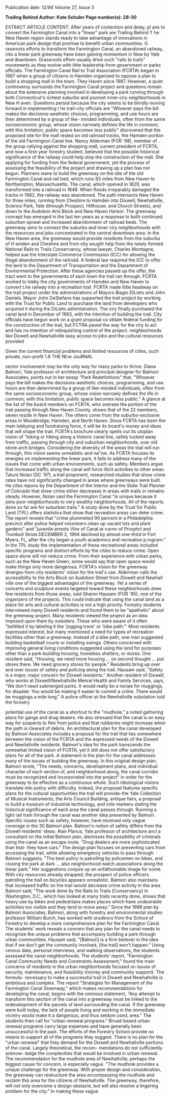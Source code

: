 Publication date: 12/94
Volume 27, Issue 3

**Trailing Behind**
**Author: Kate Schuler**
**Page number(s): 28-30**

EXTRACT ARTICLE CONTENT:
After years of contention and delay, pl ans to convert the Farmington Canal 
into a "linear" park are 
Trailing Behind 
T
he New Haven region stands ready to take advantage of 
innovations in American park design that promise to 
benefit urban communities. G rassroots efforts to 
transform the Farmington Canal, an abandoned railway, 
into a linear park greenway have been gaining momentum in New 
by Yale and downtown. 
Grassroots effom usually drive such "rails to trails" movements 
as they evolve with little leadership from government or parks 
officials. The Farmington Canal Rail to Trail Association (FCRTA) 
began in 1987 when a group of citizens in Hamden organized to 
oppose a plan to build a shopping mall in the town. They 
Haven since 1987. However, a 
quiet controversy surrounds the 
Farmington Canal project and 
questions remain about the 
extensive planning involved in 
developing a park running 
through both Connecticut's 
richest suburbs and poorest 
inner-ciry neighborhoods in New 
H aven. Questions persist because 
the city seems to be blindly 
moving forward in implementing 
t he trail-city officials are 
"Whoever pays the bill makes the 
decisions-aesthetic choices, 
programming, and use hours are 
then determined by a group of like-
minded individuals, often from the 
same socioeconomic group, whose 
vision narrowly defines the life in 
common; with this limitation, 
public space becomes less public" 
discovered that the proposed site 
for the mall rested on old railroad 
tracks, the Hamden portion of the 
old Farmingron Canal line. Nancy 
Alderman (FOR '98), member of 
. the group rallying against the 
shopping mall, current president 
of FCRTA, and now a first-year 
forestry student, believed that the 
possible historical significance of 
the railway could help stop the 
construction of the mall. She 
applying for funding from the 
federal government, yet the process of assessing the feasibiliry of the 
project and drawing up a plan has not begun. 
Planners wane to build the greenway on the site of the old 
Farmington Canal and rail bed, which runs 83 miles from New 
Haven to Northampton, Massachusetts. The canal, which opened 
in 1829, was transformed into a railroad in 1848. When floods 
irreparably damaged the tracks in 1982, the railway was 
abandoned. The path intersects New Haven for three miles, 
running from Cheshire to Hamden into Dixwell, Newhallville, 
Science Park, Yale (through Prospect, Hillhouse, and Church 
Streets), and down to the Audobon Arts Block and New Haven 
Harbor. 
The greenway concept has emerged in the last ten years as a 
response to both continued suburban sprawl and increased 
abandonment of railroad beds. The greenway aims to connect the 
suburbs and inner ciry neighborhoods with the resources and jobs 
concentrated in the central downtown area. In the New Haven 
area, the greenway would provide residents from the suburbs of 
H amden and Cheshire and from 
city 
sought help from the newly 
formed National Rails to Trails 
Conservancy, whose lawyer, Charles Montagne, helped sue the 
Interstate Commerce Commission (ICC) for allowing the illegal 
abandonment of the railroad. A federal law required the ICC to 
offer the land to the Department of Transportation and the 
Department of Environmental Protection. After these agencies 
passed up the offer, the tract went to the governments of each town 
the trail ran through. FCRTA worked to lobby the city 
governments of Hamden and New Haven to convert t.he railway 
into a recreation trail. 
FCRTA made little headway on the trail project under the 
administrations of Mayors Biagio DiLieto and John Daniels. Mayor 
John DeStefano has supported the trail project by working with the 
Trust for Public Land to purchase the land from developers who 
acquired it during the DiLieto administration. The ciry finally 
purchased the canal land in December of 1993, with the intention 
of building the trail. City officials have begun work on a grant 
proposal co obtain federal funding for the construction of the trail, 
but FCTRA paved the way for the ciry to act and has no intention 
of relinquishing control of the project. 
neighborhoods like Dixwell and Newhallville easy 
access to jobs and the cultural resources provided 


Given the current financial problems and 
limited resources of cities, such private, non-profit 
1.8 
THE Nt:w JouRNAL 

sector involvement may be the only way for many parks to thrive. 
Diana Balmori, Yale professor of architecture and principal designer 
for Balmori Associates, points out in her essay "Park Redefinitions" 
that, "Whoever pays the bill makes the decisions-aesthetic 
choices, programming, and use hours are then determined by a 
group of like-minded individuals, often from the same 
socioeconomic group, whose vision narrowly defines the life in 
common; with this limitation, public space becomes less public." A 
glance at the list of the board members on FCRTA, who oversee the 
portion of the trail passing through New Haven County, shows that 
of the 22 members, seven reside in New Haven. The others come 
from the suburbs-exclusive areas in Woodbridge, Hamden, and 
North Haven. Since FCRTA has been the main lobbying and 
fundraising force, it will be its board's money and ideas that will 
shape the trail. 
FCRTA's brochure clearly spells out its utopian vision of "biking 
or hiking along a historic canal line, safely tucked away from traffic, 
passing through city and suburban neighborhoods, over old stone 
arch bridges. 
Considering the diversity of the areas the trail will run through, 
this vision seems unrealistic and na"ive. As FCRTA focuses its 
energies on implementing the linear park, it fails to address many of 
the issues that come with urban environments, such as safety. 
Members argue that increased traffic along the canal will force illicit 
activities to other areas. 
Tatum Nolan (DC '97), a trail proponent, researched studies 
that show crime rates have not significantly changed in areas where 
greenways were built. He cites repons by the Department of the 
Interior and the State Trail Planner of Colorado that show crime 
either decreases in areas with trails or remains steady. However, 
Nolan said the Farmington Canal "is unique because it joins poor 
neighborhoods to very wealthy neighborhoods. All of the reports 
done so far are for suburban trails." A study done by the Trust for 
Public Land (TPL) offers statistics that show that recreation areas 
can deter crime. The report reveals that "crime plummeted 90 
percent in a Philadelphia precinct after police helped volunteers 
clean up vacant lots and plant gardens" and "juvenile arrests 
Vitw of Canal at cormr of Prosptct and Trumbull Struts 
DECEMBER 2, 1994 
declined by almost one-third in Fort Myers, FL, after the city began 
a youth academics and recreation p.rogram." In the TPL study the 
implementation of these recreational areas included specific 
programs and distinct efforts by the cities to reduce crime. Open 
space alone will not reduce crime. From their experience with 
urban parks, such as the New Haven Green, some would say that 
open space would make things only more dangerous. 
FCRTA's vision for the greenway diverges from city residents' 
vision for the trail's use. Alderman calls the accessibility to the Arts 
Block on Audobon Street from Dixwell and Newhall ville one of the 
biggest advantages of the greenway. Yet a series of concerts and 
sculpture events targeted toward these neighborhoods drew few 
residents from those areas, said Sharon Hausam (FOR '95), one of 
the organizers of the projects. This could indicate that using the 
canal land as a place for arts and cultural activities is not a high 
priority. 
Forestry students interviewed many Dixwell residents and 
found them to be "apathetic" about the greenway project. Many 
residents viewed the project as an idea imposed upon them by 
outsiders. Those who were aware of it often "belittled it by labeling 
it the 'jogging track' or 'bike path."' Most residents expressed 
interest, but many mentioned a need for types of recreation 
facilities other than a greenway. Instead of a bike path, one man 
suggested building basketball courts or installing swings. 
Others concerned with improving general living conditions 
suggested using the land for purposes other than a park-building 
housing, homeless shelters, or stores. One resident said, "Housing, 
we need more housing ... on second thought ... put stores there. We 
need grocery stores for people." 
Residents bring up over and over issues of safety and policing 
along the trail. Hausam said, "Safety is a major, major concern for 
Dixwell residents." Another resident of Dixwell, who works at 
Dixwell/Newhallville Menral Health and Family Services, says, 
"We don't need submerged parks. It would really be a recipe for 
muggings, for disaster. You would be making it easier to commit a 
crime. There would be muggings a mile long." 
A police officer at the Newhallville substation told the forestry


potential use of the canal as a shortcut to 
the "mudhole," a noted gathering place for 
gangs and drug dealers. He also stressed 
that the canal is an easy way for suspects to 
flee from police and that robberies might 
increase when the path is cleared of debris. 
An architectural plan for the canal 
developed by Balmori Associates includes a 
proposal for the trail that lies somewhere 
berween the vision of the FCRTA and the 
expressed needs of the Dixwell and 
Newliallville residents. Balmori's idea for 
the park transcends the somewhat limited 
vision of FCRTA, yet it still does not offer 
satisfactory plans for all of the park. A 
statement in the plan for the canal 
addresses many of the issues of building 
the greenway. In this original design plan, 
Balmori wrote, "The needs, concerns, 
development plans, and individual 
character of each section of, and 
neighborhood along, the canal corridor 
must be recognized and incorporated into 
the project" in order for the greenway to be 
effective as a continuous whole. 
Such ideological visions translate into 
policy with difficulty. Indeed, the proposal 
features specific plans for the cultural 
opportunities the trail will provide-the 
Yale Collection of Musical Instruments, 
the Arts Council Building, antique fairs, a 
proposal to build a museum of industrial 
technology, and mile markers stating the 
historical significance of each area the canal 
passes through. Running a light rail train 
through the canal was another idea 
presented by Balmori. 
Specific issues such as safety, however, 
have received only vague coverage in the
30 
Balmori plan. Balmori's notion of safety 
differs from the Dixwell residents' ideas. 
Alan Planus, Yale professor of architecture 
ancl a consultant on the initial Balmori 
plan, dismisses the possibility of criminals 
using the canal as an escape route. "Drug 
dealers are more sophisticated than that-
they have cars." The design plan focuses on 
preventing cars from accessing the trail, 
while allowing emergency vehicles to pass 
through. 
· 
Balmori suggests, "The best policy is 
patrolling by policemen on bikes, and 
closing 
the 
park 
at 
dark ... also 
neighborhood watch associations along the 
linear park." Her suggestions conjure up an 
unfathomable image for some. With city 
resources already strapped, the prospect of 
police officers patrolling the trail on 
bicycles appears unrealistic. 
Balmori also maintains that increased 
traffic on the trail would decrease crime 
activity in the area. Balmori said, "The 
work done by the Rails to Trails 
[Conservancy] in Washington, D.C., which 
has looked at many trails recently done, 
shows that heavy use by bikes and 
pedestrians makes places which have 
undesirable activities too visible and they 
tend to move away." 
Since the 1988 plan by Balmori 
Associates, Balmori, along with forestry and 
environmental studies professor William 
Burch, has worked with srudencs from the 
School of Forestry to develop a more 
comprehensive plan for the Farmington 
Canal. The students' work reveals a 
concern that any plan for the canal needs to 
recognize the unique problems that 
accompany building a park through urban 
communities. Hausam said, "[Balmori] is a 
firm believer in the idea that if we don't get 
the community involved, [the trail] won't 
happen." Using census data, personal 
interviews, and walking observations, the 
students assessed the canal neighborhoods. 
The students' report, "Farmington 
Canal Community Needs and Constraints 
Assessment," found the main concerns of 
residents in the urban neighborhoods 
focused on issues of security, maintenance, 
and feasibility (money and community 
support). The formula- necessary to make a 
successful trail in Dixwell and Newhallville 
is ambitious and complex. The report 
"Strategies for Management of the 
Farmington Canal Greenway," which 
makes recommendations for developing the 
canal, begins with the ominous statement, 
"Any attempt to transform this section of 
the canal into a greenway must be linked to 
the redevelopment of the parcels of land 
surrounding the canal. If the greenway were 
built today, the lack of people living and 
working in the immediate viciniry would 
make it a dangerous, and thus seldom used, 
area." The students then call for "urban 
renewal programs." Broad-based urban 
renewal programs carry large expenses and 
have generally been unsuccessful in the 
past. The efforts of the Forestry School 
provide no means to support all of the 
programs they suggest. There is no plan for 
the "urban renewal" that they demand for 
the Dixwell and Newhallville portions of 
the canal. 
Largely theoretical, the recom-
mendations do not sufficiently acknow-
ledge the complexities that would be 
involved 
in 
urban 
renewal. 
The 
recommendation for the mudhole area of 
Newhallville, perhaps the biggest cause for 
concern, is especially vague. "The mudhole 
provides a unique challenge for the 
greenway. With proper design and 
consideration, the greenway can restructure 
the area encompassing the mudhole and 
reclaim this area for the citizens of 
Newhallville. The greenway, therefore, will 
not only overcome a design obstacle, but 
will also resolve a lingering problem for the 
city." 
In 
making 
these 
vague